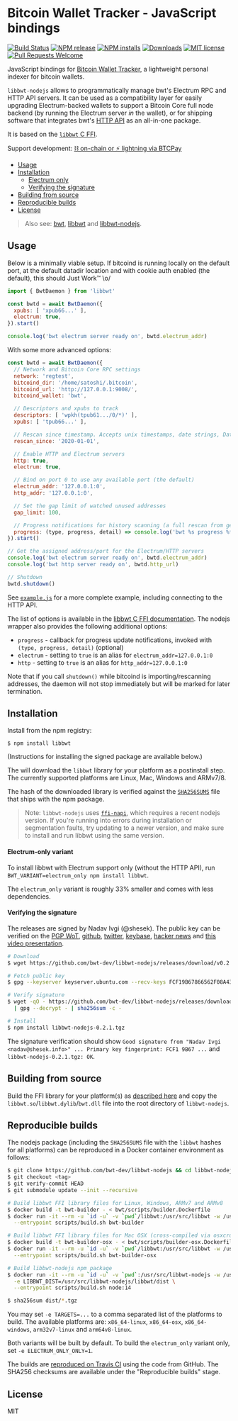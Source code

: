 # Bitcoin Wallet Tracker - JavaScript bindings

[![Build Status](https://travis-ci.org/bwt-dev/libbwt-nodejs.svg?branch=master)](https://travis-ci.org/bwt-dev/libbwt-nodejs)
[![NPM release](https://img.shields.io/npm/v/libbwt.svg)](https://www.npmjs.com/package/libbwt)
[![NPM installs](https://img.shields.io/npm/dt/libbwt?label=npm%20installs)](https://www.npmjs.com/package/libbwt)
[![Downloads](https://img.shields.io/github/downloads/bwt-dev/libbwt-nodejs/total.svg?color=blueviolet)](https://github.com/bwt-dev/libbwt-nodejs/releases)
[![MIT license](https://img.shields.io/github/license/bwt-dev/libbwt-nodejs.svg?color=yellow)](https://github.com/bwt-dev/libbwt-nodejs/blob/master/LICENSE)
[![Pull Requests Welcome](https://img.shields.io/badge/PRs-welcome-brightgreen.svg)](https://github.com/bwt-dev/bwt#developing)

JavaScript bindings for [Bitcoin Wallet Tracker](https://github.com/bwt-dev/bwt), a lightweight personal indexer for bitcoin wallets.

`libbwt-nodejs` allows to programmatically manage bwt's Electrum RPC and HTTP API servers.
It can be used as a compatibility layer for easily upgrading Electrum-backed wallets to support a
Bitcoin Core full node backend (by running the Electrum server *in* the wallet),
or for shipping software that integrates bwt's [HTTP API](https://github.com/bwt-dev/bwt#http-api)
as an all-in-one package.

It is based on the [`libbwt` C FFI](https://github.com/bwt-dev/libbwt).

Support development: [⛓️ on-chain or ⚡ lightning via BTCPay](https://btcpay.shesek.info/)

- [Usage](#usage)
- [Installation](#installation)
  - [Electrum only](#electrum-only-variant)
  - [Verifying the signature](#verifying-the-signature)
- [Building from source](#building-from-source)
- [Reproducible builds](#reproducible-builds)
- [License](#license)

> Also see: [bwt](https://github.com/bwt-dev/bwt), [libbwt](https://github.com/bwt-dev/libbwt) and [libbwt-nodejs](https://github.com/bwt-dev/libbwt-nodejs).

## Usage

Below is a minimally viable setup. If bitcoind is running locally on the default port, at the default datadir location
and with cookie auth enabled (the default), this should Just Work™ \o/

```js
import { BwtDaemon } from 'libbwt'

const bwtd = await BwtDaemon({
  xpubs: [ 'xpub66...' ],
  electrum: true,
}).start()

console.log('bwt electrum server ready on', bwtd.electrum_addr)
```

With some more advanced options:

```js
const bwtd = await BwtDaemon({
  // Network and Bitcoin Core RPC settings
  network: 'regtest',
  bitcoind_dir: '/home/satoshi/.bitcoin',
  bitcoind_url: 'http://127.0.0.1:9008/',
  bitcoind_wallet: 'bwt',

  // Descriptors and xpubs to track
  descriptors: [ 'wpkh(tpub61.../0/*)' ],
  xpubs: [ 'tpub66...' ],

  // Rescan since timestamp. Accepts unix timestamps, date strings, Date objects, or 'now' to look for new transactions only
  rescan_since: '2020-01-01',

  // Enable HTTP and Electrum servers
  http: true,
  electrum: true,

  // Bind on port 0 to use any available port (the default)
  electrum_addr: '127.0.0.1:0',
  http_addr: '127.0.0.1:0',

  // Set the gap limit of watched unused addresses
  gap_limit: 100,

  // Progress notifications for history scanning (a full rescan from genesis can take 20-30 minutes)
  progress: (type, progress, detail) => console.log('bwt %s progress %f%%', type, progress*100, detail),
}).start()

// Get the assigned address/port for the Electrum/HTTP servers
console.log('bwt electrum server ready on', bwtd.electrum_addr)
console.log('bwt http server ready on', bwtd.http_url)

// Shutdown
bwtd.shutdown()
```

See [`example.js`](example.js) for a more complete example, including connecting to the HTTP API.

The list of options is available in the [libbwt C FFI documentation](https://github.com/bwt-dev/libbwt#config-options).
The nodejs wrapper also provides the following additional options:

- `progress` - callback for progress update notifications, invoked with `(type, progress, detail)` (optional)
- `electrum` - setting to `true` is an alias for `electrum_addr=127.0.0.1:0`
- `http` - setting to `true` is an alias for `http_addr=127.0.0.1:0`

Note that if you call `shutdown()` while bitcoind is importing/rescanning addresses, the daemon will
not stop immediately but will be marked for later termination.

## Installation

Install from the npm registry:

```
$ npm install libbwt
```

(Instructions for installing the signed package are available below.)

The will download the `libbwt` library for your platform as a postinstall step.
The currently supported platforms are Linux, Mac, Windows and ARMv7/8.

The hash of the downloaded library is verified against the
[`SHA256SUMS`](SHA256SUMS) file that ships with the npm package.

> Note: `libbwt-nodejs` uses [`ffi-napi`](https://github.com/node-ffi-napi/node-ffi-napi), which requires
> a recent nodejs version. If you're running into errors during installation or segmentation faults,
> try updating to a newer version, and make sure to install and run libbwt using the same version.

#### Electrum-only variant

To install libbwt with Electrum support only (without the HTTP API), run `BWT_VARIANT=electrum_only npm install libbwt`.

The `electrum_only` variant is roughly 33% smaller and comes with less dependencies.

#### Verifying the signature

The releases are signed by Nadav Ivgi (@shesek).
The public key can be verified on
the [PGP WoT](http://keys.gnupg.net/pks/lookup?op=vindex&fingerprint=on&search=0x81F6104CD0F150FC),
[github](https://api.github.com/users/shesek/gpg_keys),
[twitter](https://twitter.com/shesek),
[keybase](https://keybase.io/nadav),
[hacker news](https://news.ycombinator.com/user?id=nadaviv)
and [this video presentation](https://youtu.be/SXJaN2T3M10?t=4).

```bash
# Download
$ wget https://github.com/bwt-dev/libbwt-nodejs/releases/download/v0.2.1/libbwt-nodejs-0.2.1.tgz

# Fetch public key
$ gpg --keyserver keyserver.ubuntu.com --recv-keys FCF19B67866562F08A43AAD681F6104CD0F150FC

# Verify signature
$ wget -qO - https://github.com/bwt-dev/libbwt-nodejs/releases/download/v0.2.1/SHA256SUMS.asc \
  | gpg --decrypt - | sha256sum -c -

# Install
$ npm install libbwt-nodejs-0.2.1.tgz
```

The signature verification should show `Good signature from "Nadav Ivgi <nadav@shesek.info>" ... Primary key fingerprint: FCF1 9B67 ...` and `libbwt-nodejs-0.2.1.tgz: OK`.

## Building from source

Build the FFI library for your platform(s) as [described here](https://github.com/bwt-dev/libbwt#building-from-source) and
copy the `libbwt.so`/`libbwt.dylib`/`bwt.dll` file into the root directory of `libbwt-nodejs`.

## Reproducible builds

The nodejs package (including the `SHA256SUMS` file with the `libbwt` hashes for all platforms)
can be reproduced in a Docker container environment as follows:

```bash
$ git clone https://github.com/bwt-dev/libbwt-nodejs && cd libbwt-nodejs
$ git checkout <tag>
$ git verify-commit HEAD
$ git submodule update --init --recursive

# Build libbwt FFI library files for Linux, Windows, ARMv7 and ARMv8
$ docker build -t bwt-builder - < bwt/scripts/builder.Dockerfile
$ docker run -it --rm -u `id -u` -v `pwd`/libbwt:/usr/src/libbwt -w /usr/src/libbwt \
  --entrypoint scripts/build.sh bwt-builder

# Build libbwt FFI library files for Mac OSX (cross-compiled via osxcross)
$ docker build -t bwt-builder-osx - < bwt/scripts/builder-osx.Dockerfile
$ docker run -it --rm -u `id -u` -v `pwd`/libbwt:/usr/src/libbwt -w /usr/src/libbwt \
  --entrypoint scripts/build.sh bwt-builder-osx

# Build libbwt-nodejs npm package
$ docker run -it --rm -u `id -u` -v `pwd`:/usr/src/libbwt-nodejs -w /usr/src/libbwt-nodejs \
  -e LIBBWT_DIST=/usr/src/libbwt-nodejs/libbwt/dist \
  --entrypoint scripts/build.sh node:14

$ sha256sum dist/*.tgz
```

You may set `-e TARGETS=...` to a comma separated list of the platforms to build.
The available platforms are: `x86_64-linux`, `x86_64-osx`, `x86_64-windows`, `arm32v7-linux` and `arm64v8-linux`.

Both variants will be built by default. To build the `electrum_only` variant only, set `-e ELECTRUM_ONLY_ONLY=1`.

The builds are [reproduced on Travis CI](https://travis-ci.org/github/bwt-dev/libbwt-nodejs/branches) using the code from GitHub.
The SHA256 checksums are available under the "Reproducible builds" stage.

## License

MIT

